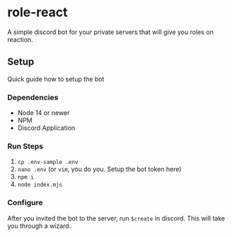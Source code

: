 # role-react
A simple discord bot for your private servers that will give you roles on reaction.

## Setup

Quick guide how to setup the bot

### Dependencies

* Node 14 or newer
* NPM
* Discord Application

### Run Steps

1. `cp .env-sample .env`
2. `nano .env` (or `vim`, you do you. Setup the bot token here)
3. `npm i`
4. `node index.mjs`

### Configure
After you invited the bot to the server, run `$create` in discord.
This will take you through a wizard.
